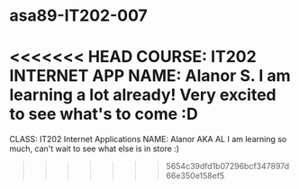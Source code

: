 # asa89-IT202-007
<<<<<<< HEAD
COURSE: IT202 INTERNET APP
NAME: Alanor S.
I am learning a lot already! Very excited to see what's to come :D
=======
CLASS: IT202 Internet Applications
NAME: Alanor AKA AL
I am learning so much, can't wait to see what else is in store :)
>>>>>>> 5654c39dfd1b07296bcf347897d66e350e158ef5
